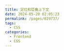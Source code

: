 ```yaml
---
title: 定位和层叠上下文
date: 2024-05-20 02:05:23
permalink: /pages/029737/
tags:
  - CSS
categories:
  - Frontend
  - CSS
---
```


